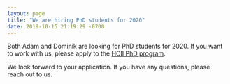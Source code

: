 ```yaml
---
layout: page
title: "We are hiring PhD students for 2020"
date: 2019-10-15 21:19:29 -0700
---
```


Both Adam and Dominik are looking for PhD students for 2020. If you want to work with us, please apply to the [HCII PhD program](https://hcii.cmu.edu/academics/phd-hci/application).

We look forward to your application. If you have any questions, please reach out to us.
